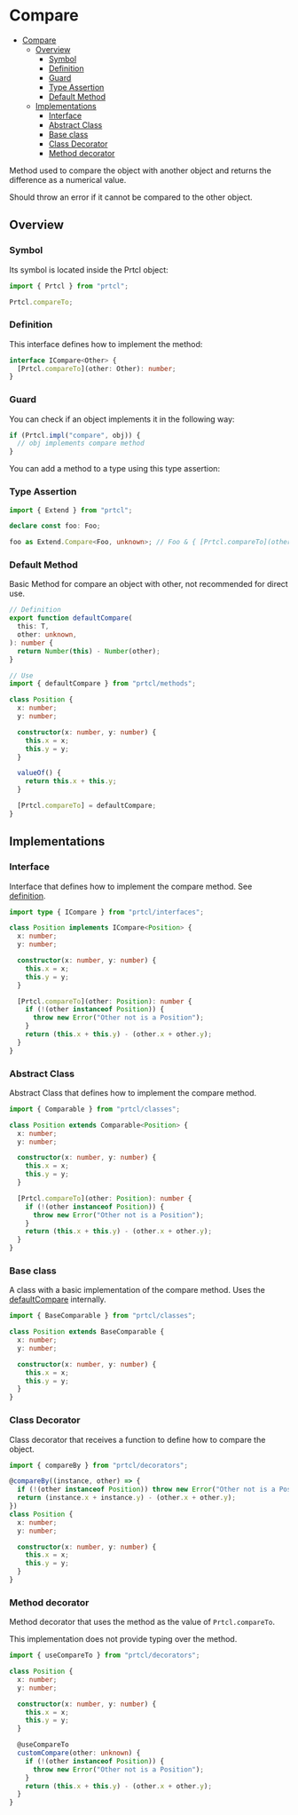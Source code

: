# Compare

<!--toc:start-->

- [Compare](#compare)
  - [Overview](#overview)
    - [Symbol](#symbol)
    - [Definition](#definition)
    - [Guard](#guard)
    - [Type Assertion](#type-assertion)
    - [Default Method](#default-method)
  - [Implementations](#implementations)
    - [Interface](#interface)
    - [Abstract Class](#abstract-class)
    - [Base class](#base-class)
    - [Class Decorator](#class-decorator)
    - [Method decorator](#method-decorator)

<!--toc:end-->

Method used to compare the object with another object and returns the difference
as a numerical value.

Should throw an error if it cannot be compared to the other object.

## Overview

### Symbol

Its symbol is located inside the Prtcl object:

```typescript
import { Prtcl } from "prtcl";

Prtcl.compareTo;
```

### Definition

This interface defines how to implement the method:

```typescript
interface ICompare<Other> {
  [Prtcl.compareTo](other: Other): number;
}
```

### Guard

You can check if an object implements it in the following way:

```typescript
if (Prtcl.impl("compare", obj)) {
  // obj implements compare method
}
```

You can add a method to a type using this type assertion:

### Type Assertion

```typescript
import { Extend } from "prtcl";

declare const foo: Foo;

foo as Extend.Compare<Foo, unknown>; // Foo & { [Prtcl.compareTo](other: unknown): number }
```

### Default Method

Basic Method for compare an object with other, not recommended for direct use.

```typescript
// Definition
export function defaultCompare(
  this: T,
  other: unknown,
): number {
  return Number(this) - Number(other);
}

// Use
import { defaultCompare } from "prtcl/methods";

class Position {
  x: number;
  y: number;

  constructor(x: number, y: number) {
    this.x = x;
    this.y = y;
  }

  valueOf() {
    return this.x + this.y;
  }

  [Prtcl.compareTo] = defaultCompare;
}
```

## Implementations

### Interface

Interface that defines how to implement the compare method. See
[definition](#definition).

```typescript
import type { ICompare } from "prtcl/interfaces";

class Position implements ICompare<Position> {
  x: number;
  y: number;

  constructor(x: number, y: number) {
    this.x = x;
    this.y = y;
  }

  [Prtcl.compareTo](other: Position): number {
    if (!(other instanceof Position)) {
      throw new Error("Other not is a Position");
    }
    return (this.x + this.y) - (other.x + other.y);
  }
}
```

### Abstract Class

Abstract Class that defines how to implement the compare method.

```typescript
import { Comparable } from "prtcl/classes";

class Position extends Comparable<Position> {
  x: number;
  y: number;

  constructor(x: number, y: number) {
    this.x = x;
    this.y = y;
  }

  [Prtcl.compareTo](other: Position): number {
    if (!(other instanceof Position)) {
      throw new Error("Other not is a Position");
    }
    return (this.x + this.y) - (other.x + other.y);
  }
}
```

### Base class

A class with a basic implementation of the compare method. Uses the
[defaultCompare](#default-method) internally.

```typescript
import { BaseComparable } from "prtcl/classes";

class Position extends BaseComparable {
  x: number;
  y: number;

  constructor(x: number, y: number) {
    this.x = x;
    this.y = y;
  }
}
```

### Class Decorator

Class decorator that receives a function to define how to compare the object.

```typescript
import { compareBy } from "prtcl/decorators";

@compareBy((instance, other) => {
  if (!(other instanceof Position)) throw new Error("Other not is a Position");
  return (instance.x + instance.y) - (other.x + other.y);
})
class Position {
  x: number;
  y: number;

  constructor(x: number, y: number) {
    this.x = x;
    this.y = y;
  }
}
```

### Method decorator

Method decorator that uses the method as the value of `Prtcl.compareTo`.

This implementation does not provide typing over the method.

```typescript
import { useCompareTo } from "prtcl/decorators";

class Position {
  x: number;
  y: number;

  constructor(x: number, y: number) {
    this.x = x;
    this.y = y;
  }

  @useCompareTo
  customCompare(other: unknown) {
    if (!(other instanceof Position)) {
      throw new Error("Other not is a Position");
    }
    return (this.x + this.y) - (other.x + other.y);
  }
}
```
